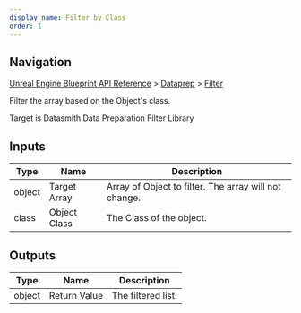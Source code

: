 ```yaml
---
display_name: Filter by Class
order: 1
---
```

## Navigation

[Unreal Engine Blueprint API Reference](https://dev.epicgames.com/documentation/en-us/unreal-engine/BlueprintAPI) > [Dataprep](https://dev.epicgames.com/documentation/en-us/unreal-engine/BlueprintAPI/Dataprep) > [Filter](https://dev.epicgames.com/documentation/en-us/unreal-engine/BlueprintAPI/Dataprep/Filter)

Filter the array based on the Object's class.

Target is Datasmith Data Preparation Filter Library

## Inputs

| Type | Name | Description |
| --- | --- | --- |
| object | Target Array | Array of Object to filter. The array will not change. |
| class | Object Class | The Class of the object. |

## Outputs

| Type | Name | Description |
| --- | --- | --- |
| object | Return Value | The filtered list. |
